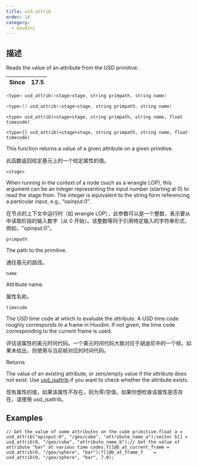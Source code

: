 ```yaml
---
title: usd_attrib
order: 14
category:
  - houdini
---
```

    
## 描述

Reads the value of an attribute from the USD primitive.

| Since | 17.5 |
| ----- | ---- |

```c
<type> usd_attrib(<stage>stage, string primpath, string name)
```

```c
<type>[] usd_attrib(<stage>stage, string primpath, string name)
```

`<type> usd_attrib(<stage>stage, string primpath, string name, float timecode)`

`<type>[] usd_attrib(<stage>stage, string primpath, string name, float timecode)`

This function returns a value of a given attribute on a given primitive.

此函数返回给定基元上的一个给定属性的值。

`<stage>`

When running in the context of a node (such as a wrangle LOP), this argument
can be an integer representing the input number (starting at 0) to read the
stage from. The integer is equivalent to the string form referencing a
particular input, e.g., “opinput:0”.

在节点的上下文中运行时（如 wrangle LOP），此参数可以是一个整数，表示要从中读取阶段的输入数字（从 0
开始）。该整数等同于引用特定输入的字符串形式，例如，"opinput:0"。

`primpath`

The path to the primitive.

通往基元的路径。

`name`

Attribute name.

属性名称。

`timecode`

The USD time code at which to evaluate the attribute. A USD time code roughly
corresponds to a frame in Houdini. If not given, the time code corresponding
to the current frame is used.

评估该属性的美元时间代码。一个美元时间代码大致对应于胡迪尼中的一个帧。如果未给出，则使用与当前帧对应的时间代码。

Returns

The value of an existing attribute, or zero/empty value if the attribute does
not exist. Use [usd_isattrib](usd_isattrib.html "Checks if the primitive has
an attribute by the given name.") if you want to check whether the attribute
exists.

现有属性的值，如果该属性不存在，则为零/空值。如果你想检查该属性是否存在，请使用 usd_isattrib。

## Examples

    // Get the value of some attributes on the cube primitive.float a = usd_attrib("opinput:0", "/geo/cube", "attribute_name_a");vector b[] = usd_attrib(0, "/geo/cube", "attribute_name_b");// Get the value of attribute "bar" at various time codes.f[]@b_at_current_frame = usd_attrib(0, "/geo/sphere", "bar");f[]@b_at_frame_7    = usd_attrib(0, "/geo/sphere", "bar", 7.0);
